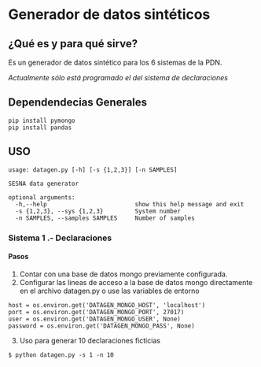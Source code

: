 # Generador de datos sintéticos

## ¿Qué es y para qué sirve?
Es un generador de datos sintético para los 6 sistemas de la PDN. 

*Actualmente sólo está programado el del sistema de declaraciones*

## Dependendecias Generales
```
pip install pymongo
pip install pandas
```


## USO
```
usage: datagen.py [-h] [-s {1,2,3}] [-n SAMPLES]

SESNA data generator

optional arguments:
  -h,--help                         show this help message and exit
  -s {1,2,3}, --sys {1,2,3}         System number
  -n SAMPLES, --samples SAMPLES     Number of samples
```

### Sistema 1 .- Declaraciones
#### Pasos
1. Contar con una base de datos mongo previamente configurada.
2. Configurar las lineas de acceso a la base de datos mongo directamente en el archivo datagen.py o use las variables de entorno
```
host = os.environ.get('DATAGEN_MONGO_HOST', 'localhost')
port = os.environ.get('DATAGEN_MONGO_PORT', 27017)
user = os.environ.get('DATAGEN_MONGO_USER', None)
password = os.environ.get('DATAGEN_MONGO_PASS', None)
```
3. Uso para generar 10 declaraciones ficticias
```
$ python datagen.py -s 1 -n 10

```
